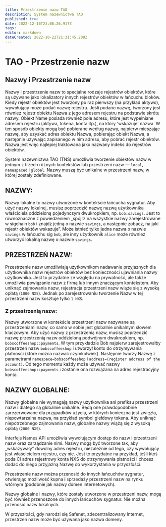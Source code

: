```yaml
---
title: Przestrzenie nazw TAO
description: System nazewnictwa TAO
published: true
date: 2022-12-16T23:08:26.917Z
tags: 
editor: markdown
dateCreated: 2022-10-22T21:31:45.200Z
---
```


# TAO - Przestrzenie nazw

## Nazwy i Przestrzenie nazw

Nazwy i przestrzenie nazw to specjalne rodzaje rejestrów obiektów, które są używane jako lokalizatory innych rejestrów obiektów w łańcuchu bloków. Kiedy rejestr obiektów jest tworzony po raz pierwszy (na przykład aktywo), wywołujący może podać nazwę rejestru. Jeśli podano nazwę, tworzony jest również rejestr obiektu Nazwa z jego adresem rejestru na podstawie skrótu nazwy. Obiekt Name posiada również pole adresu, które jest wypełniane adresem rejestru (aktywa, tokena, konta itp.), na który 'wskazuje' nazwa. W ten sposób obiekty mogą być pobierane według nazwy, najpierw mieszając nazwę, aby uzyskać adres obiektu Nazwa, pobierając obiekt Nazwa, a następnie używając zapisanego w nim adresu, aby pobrać rejestr obiektów. Nazwa jest więc najlepiej traktowana jako nazwany indeks do rejestrów obiektów.

System nazewnictwa TAO (TNS) umożliwia tworzenie obiektów nazw w jednym z trzech różnych kontekstów lub przestrzeni nazw — `local`, `namespaced` i `global`. Nazwy muszą być unikalne w przestrzeni nazw, w której zostały zdefiniowane.

## NAZWY:

Nazwy lokalne to nazwy utworzone w kontekście łańcucha sygnatur. Aby użyć nazwy lokalnej, musisz poprzedzić nazwę nazwą użytkownika właściciela oddzieloną pojedynczym dwukropkiem, np. `bob:savings`. Jest to równoznaczne z powiedzeniem „spójrz na wszystkie nazwy zarejestrowane w  sigchain `bob` i znajdź jedną o nazwie `savings`, a następnie zobacz, na jaki rejestr obiektów wskazuje”. Może istnieć tylko jedna nazwa o nazwie `savings` w łańcuchu sig `bob`, ale inny użytkownik `alice` może również utworzyć lokalną nazwę o nazwie `savings`.

## PRZESTRZEŃ NAZW:

Przestrzenie nazw umożliwiają użytkownikom nadawanie przyjaznych dla użytkownika nazw rejestrów obiektów bez konieczności ujawniania nazwy użytkownika. Jest to przydatne ze względu na prywatność, ale także umożliwia powiązanie nazw z firmą lub innym znaczącym kontekstem. Aby uniknąć zajmowania nazw, rejestracja przestrzeni nazw wiąże się z wysoką opłatą (`1000 NXS`). Jednak po zarejestrowaniu tworzenie Nazw w tej przestrzeni nazw kosztuje tylko `1 NXS`.

### Z przestrzenią nazw:

Nazwy utworzone w kontekście przestrzeni nazw nazywane są przestrzeniami nazw, co samo w sobie jest globalnie unikalnym słowem kluczowym. Aby użyć nazwy z przestrzenią nazw, musisz poprzedzić nazwę przestrzenią nazw oddzieloną podwójnym dwukropkiem, np. `bobscoffeeshop::payments`. W tym przykładzie Bob najpierw zarejestrowałby przestrzeń nazw `bobscoffeeshop` i utworzył konto do otrzymywania płatności (które można nazwać czymkolwiek). Następnie tworzy Nazwę z parametrami `namespace=bobscoffeeshop` i `address=(register address of the account)`. Od tego momentu każdy może używać nazwy `bobscoffeeshop::payments` i zostanie ona rozwiązana na adres rejestracyjny konta.

## NAZWY GLOBALNE:

Nazwy globalne nie wymagają nazwy użytkownika ani prefiksu przestrzeni nazw i dlatego są globalnie unikalne. Będą one prawdopodobnie zarezerwowane dla przypadków użycia, w których konieczna jest zwięzła, niepowtarzalna nazwa, na przykład symbol giełdowy tokena. Aby uniknąć niepotrzebnego zajmowania nazw, globalne nazwy wiążą się z wysoką opłatą (`2000 NXS`).

Interfejs Names API umożliwia wywołującym dostęp do nazw i przestrzeni nazw oraz zarządzanie nimi. Nazwy mogą być tworzone tak, aby „wskazywały” dowolny adres rejestru, niezależnie od tego, czy wywołujący jest właścicielem rejestru, czy nie. Jest to przydatne na przykład, jeśli ktoś poda Ci adres rejestrowy konta NXS do otrzymywania płatności i chcesz dodać do niego przyjazną Nazwę do wykorzystania w przyszłości.

Przestrzenie nazw można przenosić do innych łańcuchów sygnatur, otwierając możliwość kupna i sprzedaży przestrzeni nazw na rynku wtórnym (podobnie jak nazwy domen internetowych).

Nazwy globalne i nazwy, które zostały utworzone w przestrzeni nazw, mogą być również przenoszone do innych łańcuchów sygnatur. Nie można przenosić nazw lokalnych.

W przyszłości, gdy narodzi się Safenet, zdecentralizowany Internet, przestrzeń nazw może być używana jako nazwa domeny.